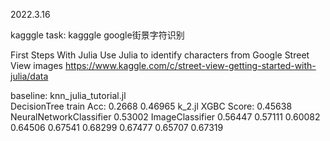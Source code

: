 2022.3.16

kagggle task: kagggle google街景字符识别

First Steps With Julia
Use Julia to identify characters from Google Street View images
https://www.kaggle.com/c/street-view-getting-started-with-julia/data


baseline:
knn_julia_tutorial.jl  
DecisionTree  train Acc: 0.2668   0.46965
k_2.jl
XGBC   Score: 0.45638
NeuralNetworkClassifier  0.53002
ImageClassifier  0.56447   0.57111  0.60082  0.64506  0.67541  0.68299  0.67477 0.65707 0.67319


